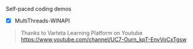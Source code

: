 Self-paced coding demos
- [x] MultiThreads-WINAPI 
> Thanks to Varteta Learning Platform on Youtube https://www.youtube.com/channel/UC7-Ourn_kpT-EnvVoCxTgsw